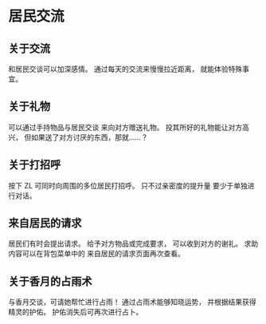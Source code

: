 # 居民交流

## 关于交流

和居民交谈可以加深感情。
通过每天的交流来慢慢拉近距离，
就能体验特殊事宜。

## 关于礼物

可以通过手持物品与居民交谈
来向对方赠送礼物。
投其所好的礼物能让对方高兴，
但如果送了对方讨厌的东西，那就……？

## 关于打招呼

按下 ZL 可同时向周围的多位居民打招呼。
只不过亲密度的提升量
要少于单独进行对话。

## 来自居民的请求

居民们有时会提出请求。
给予对方物品或完成要求，
可以收到对方的谢礼。
求助内容可以在背包菜单中的
来自居民的请求页面再次查看。

## 关于香月的占雨术

与香月交谈，可请她帮忙进行占雨！
通过占雨术能够知晓运势，
并根据结果获得精灵的护佑。
护佑消失后可再次进行占卜。
